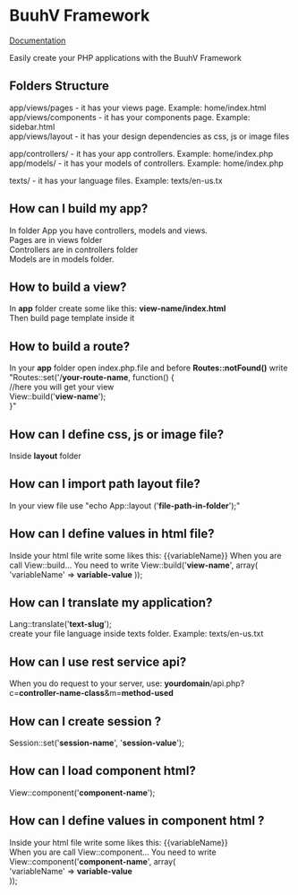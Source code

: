 # BuuhV Framework

<a href='https://buuhv.brjnascimento.com'>Documentation</a>

Easily create your PHP applications with the BuuhV Framework

Folders Structure
-
app/views/pages - it has your views page. Example: home/index.html  
app/views/components - it has your components page. Example: sidebar.html  
app/views/layout - it has your design dependencies as css, js or image files  
  
app/controllers/ - it has your app controllers. Example: home/index.php  
app/models/ - it has your models of controllers. Example: home/index.php  
  
texts/ - it has your language files. Example: texts/en-us.tx  
  
How can I build my app?
-
In folder App you have controllers, models and views.  
Pages are in views folder  
Controllers are in controllers folder  
Models are in models folder.  
  
How to build a view?
-
In **app** folder create some like this:  **view-name/index.html**  
Then build page template inside it  

How to build a route?
-
In your **app** folder open index.php.file and before **Routes::notFound()** write  
"Routes::set('/**your-route-name**, function() {  
       //here you will get your view  
       View::build('**view-name**');  
}"  

How can I define css, js or image file?
-
Inside **layout** folder

How can I import path layout file?
-
In your view file use
"echo App::layout ('**file-path-in-folder**');"

How can I define values in html file?
-
Inside your html file write some likes this: {{variableName}}
When you are call View::build... You need to write View::build('**view-name**', array(
   'variableName' => **variable-value**
));

How can I translate my application?
-
Lang::translate('**text-slug**');  
create your file language inside texts folder. Example: texts/en-us.txt  

How can I use rest service api?
-
When you do request to your server, use: **yourdomain**/api.php?c=**controller-name-class**&m=**method-used**  

How can I create session ?
-
Session::set('**session-name**', '**session-value**');  

How can I load component html?
-
View::component('**component-name**');  

How can I define values in component html ?
-
Inside your html file write some likes this: {{variableName}}  
When you are call View::component... You need to write View::component('**component-name**', array(  
   'variableName' => **variable-value**  
));  
